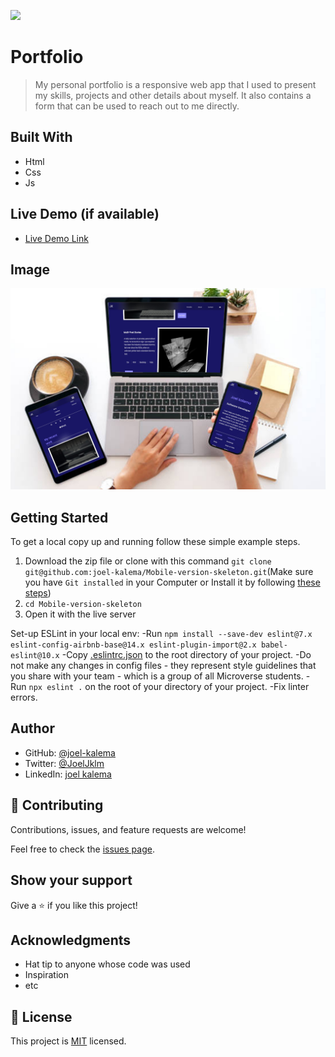 ![](https://img.shields.io/badge/Microverse-blueviolet)

# Portfolio

> My personal portfolio is a responsive web app that I used to present my skills, projects and other details about myself. It also contains a form that can be used to reach out to me directly.

## Built With

- Html
- Css
- Js

## Live Demo (if available)

- [Live Demo Link](https://joel-kalema.github.io/Portfolio/)

## Image

![Mobile version screeshot](img/live.jpg)

## Getting Started

To get a local copy up and running follow these simple example steps.

1. Download the zip file or clone with this command `git clone git@github.com:joel-kalema/Mobile-version-skeleton.git`(Make sure you have `Git installed` in your Computer or Install it by following [these steps](https://git-scm.com/book/en/v2/Getting-Started-Installing-Git))
2. `cd Mobile-version-skeleton`
3. Open it with the live server

Set-up ESLint in your local env:
-Run `npm install --save-dev eslint@7.x eslint-config-airbnb-base@14.x eslint-plugin-import@2.x babel-eslint@10.x`
-Copy [.eslintrc.json](https://github.com/microverseinc/linters-config/blob/master/html-css-js/.eslintrc.json) to the root directory of your project.
-Do not make any changes in config files - they represent style guidelines that you share with your team - which is a group of all Microverse students.
-Run `npx eslint .` on the root of your directory of your project.
-Fix linter errors.

## Author

- GitHub: [@joel-kalema](https://github.com/joel-kalema)
- Twitter: [@JoelJklm](https://twitter.com/JoelJklm)
- LinkedIn: [joel kalema](https://www.linkedin.com/in/joel-kalema-30518a230/)

## 🤝 Contributing

Contributions, issues, and feature requests are welcome!

Feel free to check the [issues page](https://github.com/joel-kalema/Mobile-version-skeleton/issues).

## Show your support

Give a ⭐️ if you like this project!

## Acknowledgments

- Hat tip to anyone whose code was used
- Inspiration
- etc

## 📝 License

This project is [MIT](./MIT.md) licensed.
